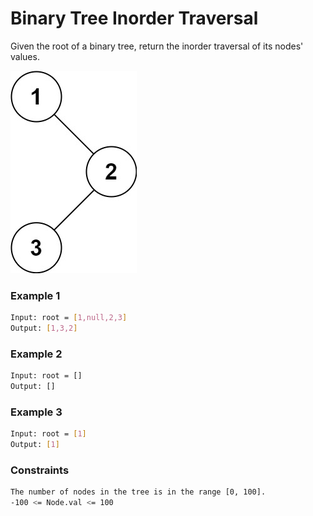 # Binary Tree Inorder Traversal

Given the root of a binary tree, return the inorder traversal of its nodes' values.

[![Tree1](inorder_1.jpg)]()

### Example 1
```sh
Input: root = [1,null,2,3]
Output: [1,3,2]
```

### Example 2
```sh
Input: root = []
Output: []
```

### Example 3
```sh
Input: root = [1]
Output: [1]
```

### Constraints
```sh
The number of nodes in the tree is in the range [0, 100].
-100 <= Node.val <= 100
```
